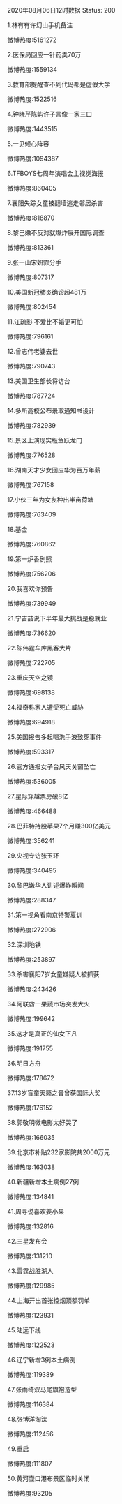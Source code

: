 2020年08月06日12时数据
Status: 200

1.林有有许幻山手机备注

微博热度:5161272

2.医保局回应一针药卖70万

微博热度:1559134

3.教育部提醒查不到代码都是虚假大学

微博热度:1522516

4.钟晓芹陈屿许子言像一家三口

微博热度:1443515

5.一见倾心阵容

微博热度:1094387

6.TFBOYS七周年演唱会主视觉海报

微博热度:860405

7.襄阳失踪女童被翻墙逃走邻居杀害

微博热度:818870

8.黎巴嫩不反对就爆炸展开国际调查

微博热度:813361

9.张一山宋妍霏分手

微博热度:807317

10.美国新冠肺炎确诊超481万

微博热度:802454

11.江疏影 不爱比不婚更可怕

微博热度:796161

12.曾志伟老婆去世

微博热度:790743

13.美国卫生部长将访台

微博热度:787724

14.多所高校公布录取通知书设计

微博热度:782939

15.景区上演现实版鱼跃龙门

微博热度:776528

16.湖南天才少女回应华为百万年薪

微博热度:767158

17.小伙三年为女友种出半亩荷塘

微博热度:763409

18.基金

微博热度:760862

19.第一炉香剧照

微博热度:756206

20.我喜欢你预告

微博热度:739949

21.宁吉喆说下半年最大挑战是稳就业

微博热度:736620

22.陈伟霆车库黑客大片

微博热度:722705

23.重庆天空之镜

微博热度:698138

24.福奇称家人遭受死亡威胁

微博热度:694918

25.美国报告多起喝洗手液致死事件

微博热度:593317

26.官方通报女子台风天关窗坠亡

微博热度:536005

27.星际穿越票房破8亿

微博热度:466488

28.巴菲特持股苹果7个月赚300亿美元

微博热度:356241

29.央视专访张玉环

微博热度:340495

30.黎巴嫩华人讲述爆炸瞬间

微博热度:288347

31.第一视角看南京特警夏训

微博热度:272906

32.深圳地铁

微博热度:253897

33.杀害襄阳7岁女童嫌疑人被抓获

微博热度:243426

34.阿联酋一果蔬市场突发大火

微博热度:199642

35.这才是真正的仙女下凡

微博热度:191755

36.明日方舟

微博热度:178672

37.13岁盲童天籁之音曾获国际大奖

微博热度:176152

38.郭敬明微电影太好哭了

微博热度:166035

39.北京市补贴232家影院共2000万元

微博热度:163038

40.新疆新增本土病例27例

微博热度:134841

41.周寻说喜欢姜小果

微博热度:132816

42.三星发布会

微博热度:131210

43.雷霆战胜湖人

微博热度:129985

44.上海开出首张控烟顶额罚单

微博热度:123931

45.陆远下线

微博热度:122523

46.辽宁新增3例本土病例

微博热度:119389

47.张雨绮双马尾旗袍造型

微博热度:116384

48.张博洋淘汰

微博热度:112456

49.重启

微博热度:111807

50.黄河壶口瀑布景区临时关闭

微博热度:93205

